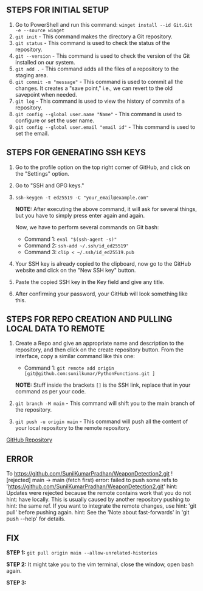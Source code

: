 ## STEPS FOR INITIAL SETUP

1. Go to PowerShell and run this command: `winget install --id Git.Git -e --source winget`
2. `git init` - This command makes the directory a Git repository.
3. `git status` - This command is used to check the status of the repository.
4. `git --version` - This command is used to check the version of the Git installed on our system.
5. `git add .` - This command adds all the files of a repository to the staging area.
6. `git commit -m "message"` - This command is used to commit all the changes. It creates a "save point," i.e., we can revert to the old savepoint when needed.
7. `git log` - This command is used to view the history of commits of a repository.
8. `git config --global user.name "Name"` - This command is used to configure or set the user name.
9. `git config --global user.email "email id"` - This command is used to set the email.

## STEPS FOR GENERATING SSH KEYS

1. Go to the profile option on the top right corner of GitHub, and click on the "Settings" option.
2. Go to "SSH and GPG keys."
3. `ssh-keygen -t ed25519 -C "your_email@example.com"`

   **NOTE:** After executing the above command, it will ask for several things, but you have to simply press enter again and again.

   Now, we have to perform several commands on Git bash:

   - Command 1: `eval "$(ssh-agent -s)"`
   - Command 2: `ssh-add ~/.ssh/id_ed25519"`
   - Command 3: `clip < ~/.ssh/id_ed25519.pub`

4. Your SSH key is already copied to the clipboard, now go to the GitHub website and click on the "New SSH key" button.
5. Paste the copied SSH key in the Key field and give any title.
6. After confirming your password, your GitHub will look something like this.

## STEPS FOR REPO CREATION AND PULLING LOCAL DATA TO REMOTE

1. Create a Repo and give an appropriate name and description to the repository, and then click on the create repository button.
   From the interface, copy a similar command like this one:
   - Command 1: `git remote add origin [git@github.com:sunilkumar/PythonFunctions.git ]`

   **NOTE:** Stuff inside the brackets `[]` is the SSH link, replace that in your command as per your code.

2. `git branch -M main` - This command will shift you to the main branch of the repository.
3. `git push -u origin main` - This command will push all the content of your local repository to the remote repository.

[GitHub Repository](https://github.com/SunilKumarPradhan/WeaponDetection2.git)

## ERROR

To https://github.com/SunilKumarPradhan/WeaponDetection2.git
! [rejected] main -> main (fetch first)
error: failed to push some refs to 'https://github.com/SunilKumarPradhan/WeaponDetection2.git'
hint: Updates were rejected because the remote contains work that you do not
hint: have locally. This is usually caused by another repository pushing to
hint: the same ref. If you want to integrate the remote changes, use
hint: 'git pull' before pushing again.
hint: See the 'Note about fast-forwards' in 'git push --help' for details.

## FIX

**STEP 1:** `git pull origin main --allow-unrelated-histories`

**STEP 2:** It might take you to the vim terminal, close the window, open bash again.

**STEP 3:**
